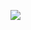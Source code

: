 <a href="https://flazebot.com" target="_blank"><img src="https://cdn.flazebot.com/flazebot_logo/FlazeBot/Illustration/IllustrationPublicit%C3%A9/illustration_website.png"></a>
